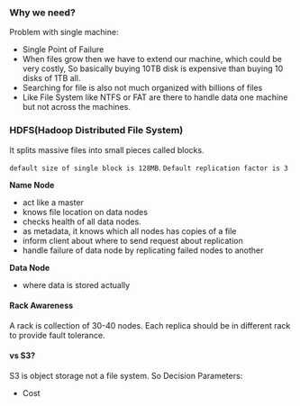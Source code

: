 ### Why we need?
Problem with single machine: 
- Single Point of Failure
- When files grow then we have to extend our machine, which could be very costly, So basically buying 10TB disk is expensive than buying 10 disks of 1TB all.
- Searching for file is also not much organized with billions of files
- Like File System like NTFS or FAT are there to handle data one machine but not across the machines.

### HDFS(Hadoop Distributed File System)
It splits massive files into small pieces called blocks. 

`default size of single block is 128MB`. 
`Default replication factor is 3`

**Name Node**
- act like a master
- knows file location on data nodes
- checks health of all data nodes. 
- as metadata, it knows which all nodes has copies of a file
- inform client about where to send request about replication
- handle failure of data node by replicating failed nodes to another

**Data Node** 
- where data is stored actually

#### Rack Awareness
A rack is collection of 30-40 nodes. Each replica should be in different rack to provide fault tolerance.

#### vs S3?
S3 is object storage not a file system. So 
Decision Parameters:
- Cost




